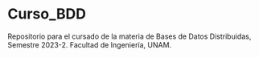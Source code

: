 # Curso_BDD
Repositorio para el cursado de la materia de Bases de Datos Distribuidas, Semestre 2023-2. Facultad de Ingeniería, UNAM.

